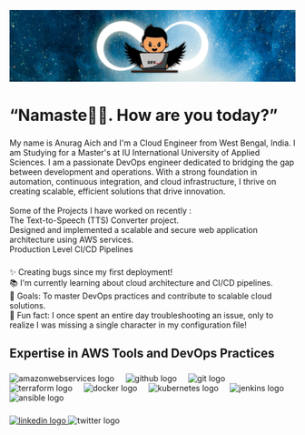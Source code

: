 ![logo](https://github.com/AnuragAich/AnuragAich/blob/main/DEVHAWK%20BANNER.png)
<h1 align="left">“Namaste🙏🏼. How are you today?”</h1>

###

<p align="left">My name is Anurag Aich and I'm a Cloud Engineer from West Bengal, India. I am Studying for a Master's at IU International University of Applied Sciences. I am a passionate DevOps engineer dedicated to bridging the gap between development and operations. With a strong foundation in automation, continuous integration, and cloud infrastructure, I thrive on creating scalable, efficient solutions that drive innovation.<br><br>Some of the Projects I have worked on recently :<br>The Text-to-Speech (TTS) Converter project.<br>Designed and implemented a scalable and secure web application architecture using AWS services.<br>Production Level CI/CD Pipelines</p>

###

<p align="left">✨ Creating bugs since my first deployment!<br>📚 I'm currently learning about cloud architecture and CI/CD pipelines.<br>🎯 Goals: To master DevOps practices and contribute to scalable cloud solutions.<br>🎲 Fun fact: I once spent an entire day troubleshooting an issue, only to realize I was missing a single character in my configuration file!</p>

###

<h2 align="left">Expertise in AWS Tools and DevOps Practices</h2>

###

<div align="left">
  <img src="https://skillicons.dev/icons?i=aws" height="40" alt="amazonwebservices logo"  />
  <img width="12" />
  <img src="https://cdn.jsdelivr.net/gh/devicons/devicon/icons/github/github-original.svg" height="40" alt="github logo"  />
  <img width="12" />
  <img src="https://cdn.jsdelivr.net/gh/devicons/devicon/icons/git/git-original.svg" height="40" alt="git logo"  />
  <img width="12" />
  <img src="https://cdn.jsdelivr.net/gh/devicons/devicon/icons/terraform/terraform-original.svg" height="40" alt="terraform logo"  />
  <img width="12" />
  <img src="https://cdn.jsdelivr.net/gh/devicons/devicon/icons/docker/docker-original.svg" height="40" alt="docker logo"  />
  <img width="12" />
  <img src="https://cdn.jsdelivr.net/gh/devicons/devicon/icons/kubernetes/kubernetes-plain.svg" height="40" alt="kubernetes logo"  />
  <img width="12" />
  <img src="https://cdn.jsdelivr.net/gh/devicons/devicon/icons/jenkins/jenkins-line.svg" height="40" alt="jenkins logo"  />
  <img width="12" />
  <img src="https://cdn.jsdelivr.net/gh/devicons/devicon/icons/ansible/ansible-original.svg" height="40" alt="ansible logo"  />
</div>

###

<div align="left">
  <a href="www.linkedin.com/in/anuragaich11" target="_blank">
    <img src="https://raw.githubusercontent.com/maurodesouza/profile-readme-generator/master/src/assets/icons/social/linkedin/default.svg" width="52" height="40" alt="linkedin logo"  />
  </a>
  <img src="https://raw.githubusercontent.com/maurodesouza/profile-readme-generator/master/src/assets/icons/social/twitter/default.svg" width="52" height="40" alt="twitter logo"  />
</div>

###
